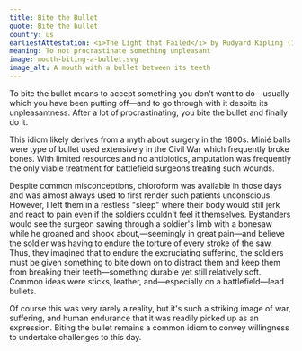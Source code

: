 ```yaml
---
title: Bite the Bullet
quote: Bite the bullet
country: us
earliestAttestation: <i>The Light that Failed</i> by Rudyard Kipling (1891)
meaning: To not procrastinate something unpleasant
image: mouth-biting-a-bullet.svg
image_alt: A mouth with a bullet between its teeth
---
```


To bite the bullet means to accept something you don't want to do—usually which you have been putting off—and to go through with it despite its unpleasantness. After a lot of procrastinating, you bite the bullet and finally do it.

This idiom likely derives from a myth about surgery in the 1800s. Minié balls were type of bullet used extensively in the Civil War which frequently broke bones. With limited resources and no antibiotics, amputation was frequently the only viable treatment for battlefield surgeons treating such wounds.

Despite common misconceptions, chloroform was available in those days and was almost always used to first render such patients unconscious. However, I left them in a restless "sleep" where their body would still jerk and react to pain even if the soldiers couldn't feel it themselves. Bystanders would see the surgeon sawing through a soldier's limb with a bonesaw while he groaned and shook about,—seemingly in great pain—and believe the soldier was having to endure the torture of every stroke of the saw. Thus, they imagined that to endure the excruciating suffering, the soldiers must be given something to bite down on to distract them and keep them from breaking their teeth—something durable yet still relatively soft. Common ideas were sticks, leather, and—especially on a battlefield—lead bullets.

Of course this was very rarely a reality, but it's such a striking image of war, suffering, and human endurance that it was readily picked up as an expression. Biting the bullet remains a common idiom to convey willingness to undertake challenges to this day.